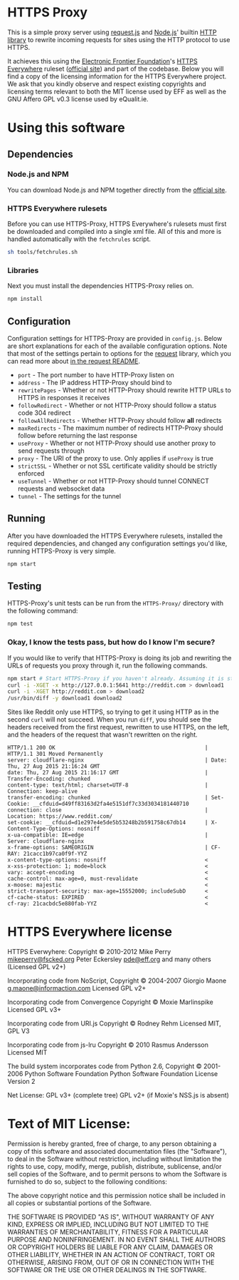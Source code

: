# HTTPS Proxy

This is a simple proxy server using [request.js](https://github.com/request/request) and
[Node.js](https://nodejs.org/)' builtin [HTTP library](https://nodejs.org/api/http.html)
to rewrite incoming requests for sites using the HTTP protocol to use HTTPS.

It achieves this using the [Electronic Frontier Foundation](https://www.eff.org/)'s
[HTTPS Everywhere](https://github.com/EFForg/https-everywhere) ruleset
([official site](https://www.eff.org/HTTPS-EVERYWHERE)) and part of the codebase.
Below you will find a copy of the licensing information for the HTTPS Everywhere
project.  We ask that you kindly observe and respect existing copyrights and licensing
terms relevant to both the MIT license used by EFF as well as the GNU Affero GPL v0.3
license used by eQualit.ie.

# Using this software

## Dependencies

### Node.js and NPM

You can download Node.js and NPM together directly from the [official site](https://nodejs.org/download/).

### HTTPS Everywhere rulesets

Before you can use HTTPS-Proxy, HTTPS Everywhere's rulesets must first be downloaded and compiled
into a single xml file.  All of this and more is handled automatically with the `fetchrules` script.

```bash
sh tools/fetchrules.sh
```
### Libraries

Next you must install the dependencies HTTPS-Proxy relies on.

```bash
npm install
```

## Configuration

Configuration settings for HTTPS-Proxy are provided in `config.js`. Below are short explanations
for each of the available configuration options.  Note that most of the settings pertain to
options for the [request](https://github.com/request/request) library, which you can read more
about [in the request README](https://github.com/request/request#requestoptions-callback).

* `port` - The port number to have HTTP-Proxy listen on
* `address` - The IP address HTTP-Proxy should bind to
* `rewritePages` - Whether or not HTTP-Proxy should rewrite HTTP URLs to HTTPS in responses it receives
* `followRedirect` - Whether or not HTTP-Proxy should follow a status code 304 redirect
* `followAllRedirects` - Whether HTTP-Proxy should follow **all** redirects
* `maxRedirects` - The maximum number of redirects HTTP-Proxy should follow before returning the last response
* `useProxy` - Whether or not HTTP-Proxy should use another proxy to send requests through
* `proxy` - The URI of the proxy to use. Only applies if `useProxy` is true
* `strictSSL` - Whether or not SSL certificate validity should be strictly enforced
* `useTunnel` - Whether or not HTTP-Proxy should tunnel CONNECT requests and websocket data
* `tunnel` - The settings for the tunnel

## Running

After you have downloaded the HTTPS Everywhere rulesets, installed the required dependencies,
and changed any configuration settings you'd like, running HTTPS-Proxy is very simple.

```bash
npm start
```

## Testing

HTTPS-Proxy's unit tests can be run from the `HTTPS-Proxy/` directory with the following command:

```bash
npm test
```

### Okay, I know the tests pass, but how do I know I'm secure?

If you would like to verify that HTTPS-Proxy is doing its job and rewriting the URLs of requests you
proxy through it, run the following commands.

```bash
npm start # Start HTTPS-Proxy if you haven't already. Assuming it is still on port 5641
curl -i -XGET -x http://127.0.0.1:5641 http://reddit.com > download1
curl -i -XGET http://reddit.com > download2
/usr/bin/diff -y download1 download2
```

Sites like Reddit only use HTTPS, so trying to get it using HTTP as in the second `curl` will
not succeed.  When you run `diff`, you should see the headers received from the first request,
rewritten to use HTTPS, on the left, and the headers of the request that wasn't rewritten on
the right.

```
HTTP/1.1 200 OK                                               | HTTP/1.1 301 Moved Permanently
server: cloudflare-nginx                                      | Date: Thu, 27 Aug 2015 21:16:24 GMT
date: Thu, 27 Aug 2015 21:16:17 GMT                           | Transfer-Encoding: chunked
content-type: text/html; charset=UTF-8                        | Connection: keep-alive
transfer-encoding: chunked                                    | Set-Cookie: __cfduid=d49ff83163d2fa4e5151df7c33d3034181440710
connection: close                                             | Location: https://www.reddit.com/
set-cookie: __cfduid=d1e297e4e5de5b53248b2b591758c67db14      | X-Content-Type-Options: nosniff
x-ua-compatible: IE=edge                                      | Server: cloudflare-nginx
x-frame-options: SAMEORIGIN                                   | CF-RAY: 21cacc1b97ca0f9f-YYZ
x-content-type-options: nosniff                               <
x-xss-protection: 1; mode=block                               <
vary: accept-encoding                                         <
cache-control: max-age=0, must-revalidate                     <
x-moose: majestic                                             <
strict-transport-security: max-age=15552000; includeSubD      <
cf-cache-status: EXPIRED                                      <
cf-ray: 21cacbdc5e880fab-YYZ                                  <
```

# HTTPS Everywhere license

HTTPS Everwyhere:
Copyright © 2010-2012 Mike Perry <mikeperry@fscked.org>
                      Peter Eckersley <pde@eff.org>
                      and many others
                      (Licensed GPL v2+)

Incorporating code from NoScript,
Copyright © 2004-2007 Giorgio Maone <g.maone@informaction.com>
Licensed GPL v2+

Incorporating code from Convergence
Copyright © Moxie Marlinspike
Licensed GPL v3+

Incorporating code from URI.js
Copyright © Rodney Rehm
Licensed MIT, GPL V3

Incorporating code from js-lru
Copyright © 2010 Rasmus Andersson
Licensed MIT

The build system incorporates code from Python 2.6,
Copyright © 2001-2006 Python Software Foundation
Python Software Foundation License Version 2

Net License:  GPL v3+ (complete tree)
              GPL v2+ (if Moxie's NSS.js is absent)


Text of MIT License:
====================
Permission is hereby granted, free of charge, to any person obtaining a copy of this software and associated documentation files (the "Software"), to deal in the Software without restriction, including without limitation the rights to use, copy, modify, merge, publish, distribute, sublicense, and/or sell copies of the Software, and to permit persons to whom the Software is furnished to do so, subject to the following conditions:

The above copyright notice and this permission notice shall be included in all copies or substantial portions of the Software.

THE SOFTWARE IS PROVIDED "AS IS", WITHOUT WARRANTY OF ANY KIND, EXPRESS OR IMPLIED, INCLUDING BUT NOT LIMITED TO THE WARRANTIES OF MERCHANTABILITY, FITNESS FOR A PARTICULAR PURPOSE AND NONINFRINGEMENT. IN NO EVENT SHALL THE AUTHORS OR COPYRIGHT HOLDERS BE LIABLE FOR ANY CLAIM, DAMAGES OR OTHER LIABILITY, WHETHER IN AN ACTION OF CONTRACT, TORT OR OTHERWISE, ARISING FROM, OUT OF OR IN CONNECTION WITH THE SOFTWARE OR THE USE OR OTHER DEALINGS IN THE SOFTWARE.
